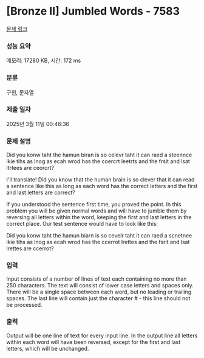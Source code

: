 # [Bronze II] Jumbled Words - 7583 

[문제 링크](https://www.acmicpc.net/problem/7583) 

### 성능 요약

메모리: 17280 KB, 시간: 172 ms

### 분류

구현, 문자열

### 제출 일자

2025년 3월 11일 00:46:36

### 문제 설명

<p>Did you konw taht the hamun biran is so celevr taht it can raed a steennce lkie tihs as lnog as ecah wrod has the coercrt leetrts and the frsit and lsat ltrtees are ceorcrt?</p>

<p>I'll translate! Did you know that the human brain is so clever that it can read a sentence like this as long as each word has the correct letters and the first and last letters are correct?</p>

<p>If you understood the sentence first time, you proved the point. In this problem you will be given normal words and will have to jumble them by reversing all letters within the word, keeping the first and last letters in the correct place. Our test sentence would have to look like this:</p>

<p>Did you konw taht the hamun biarn is so cevelr taht it can raed a scnetnee lkie tihs as lnog as ecah wrod has the ccerrot lrettes and the fsrit and lsat lrettes are ccerrot? </p>

### 입력 

 <p>Input consists of a number of lines of text each containing no more than 250 characters. The text will consist of lower case letters and spaces only. There will be a single space between each word, but no leading or trailing spaces. The last line will contain just the character # - this line should not be processed. </p>

### 출력 

 <p>Output will be one line of text for every input line. In the output line all letters within each word will have been reversed, except for the first and last letters, which will be unchanged. </p>

